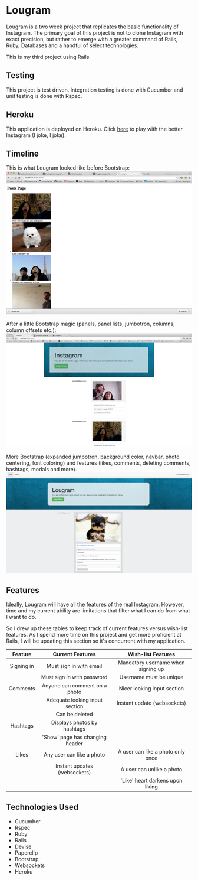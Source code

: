 Lougram
===
Lougram is a two week project that replicates the basic functionality of Instagram. The primary goal of this project is not to clone Instagram with exact precision, but rather to emerge with a greater command of Rails, Ruby, Databases and a handful of select technologies. 

This is my third project using Rails. 

Testing
---
This project is test driven. Integration testing is done with Cucumber and unit testing is done with Rspec.

Heroku
---
This application is deployed on Heroku. Click [here] to play with the better Instagram (I joke, I joke).

Timeline
---

This is what Lougram looked like before Bootstrap:
![](README_images/img/unstyled_instagram.png)


After a little Bootstrap magic (panels, panel lists, jumbotron, columns, column offsets etc.):
![](README_images/img/progression_one.png)


More Bootstrap (expanded jumbotron, background color, navbar, photo centering, font coloring) and features (likes, comments, deleting comments, hashtags, modals and more).
![](README_images/img/progression_two.png)

Features
---
Ideally, Lougram will have all the features of the real Instagram. However, time and my current ability are limitations that filter what I can do from what I want to do.

So I drew up these tables to keep track of current features versus wish-list features. As I spend more time on this project and get more proficient at Rails, I will be updating this section so it's concurrent with my application.

Feature        | Current Features                       | Wish-list Features
:-------------:| :-------------------------------------:|:-------------------------------------:
Signing in     | Must sign in with email                | Mandatory username when signing up
               | Must sign in with password             | Username must be unique
Comments       | Anyone can comment on a photo          | Nicer looking input section
               | Adequate looking input section         | Instant update (websockets)
               | Can be deleted                         |
Hashtags       | Displays photos by hashtags            | 
               | 'Show' page has changing header        | 
Likes          | Any user can like a photo              | A user can like a photo only once
               | Instant updates (websockets)           | A user can unlike a photo
               |                                        | 'Like' heart darkens upon liking

Technologies Used
---
* Cucumber
* Rspec
* Ruby
* Rails
* Devise
* Paperclip
* Bootstrap
* Websockets
* Heroku


[here]:http://lougram.herokuapp.com/
